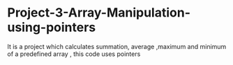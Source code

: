 # Project-3-Array-Manipulation-using-pointers
 It is a project which calculates summation, average ,maximum and minimum of a predefined array , this code uses pointers
